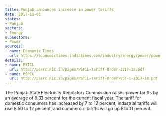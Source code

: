 ```yaml
---
title: Punjab announces increase in power tariffs
date: 2017-11-01
states:
- Punjab
sectors:
- Energy
subsectors:
- Power
sources:
- name: Economic Times
  url: https://economictimes.indiatimes.com/industry/energy/power/power-to-cost-more-in-punjab-as-energy-tariff-up-by-9-33/articleshow/61190266.cms
details:
- name: PSTCL
  url: http://pserc.nic.in/pages/PSTCL-Tariff-Order-2017-18.pdf
- name: PSPCL
  url: http://pserc.nic.in/pages/PSPCL-Tariff-Order-Vol-1-2017-18.pdf
---
```


The Punjab State Electricity Regulatory Commission raised power tariffs by an average of 9.33 percent for the current fiscal year. The tariff for domestic consumers has increased by 7 to 12 percent, industrial tariffs will rise 8.50 to 12 percent, and commercial tariffs will go up 8 to 11 percent.
